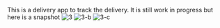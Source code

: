 This is a delivery app to track the delivery. It is still work in progress but here is a snapshot
![3](https://github.com/Icraku/On-The-Go/assets/99543501/2c726957-6631-4490-bc19-6554212ba996)
![3-b](https://github.com/Icraku/On-The-Go/assets/99543501/05746767-9745-4c40-842c-7d81fccc4c1b)
![3-c](https://github.com/Icraku/On-The-Go/assets/99543501/fd027caf-697c-4c35-a991-8c6279f6308a)
